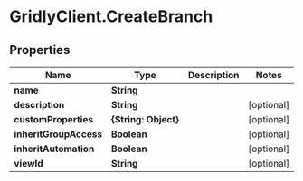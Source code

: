 # GridlyClient.CreateBranch

## Properties

Name | Type | Description | Notes
------------ | ------------- | ------------- | -------------
**name** | **String** |  | 
**description** | **String** |  | [optional] 
**customProperties** | **{String: Object}** |  | [optional] 
**inheritGroupAccess** | **Boolean** |  | [optional] 
**inheritAutomation** | **Boolean** |  | [optional] 
**viewId** | **String** |  | [optional] 


